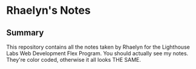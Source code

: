 # Rhaelyn's Notes
## Summary

This repository contains all the notes taken by Rhaelyn for the Lighthouse Labs Web Development Flex Program.
You should actually see my notes. They're color coded, otherwise it all looks THE SAME. 